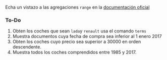 Echa un vistazo a las agregaciones `range` en la [documentación oficial](https://www.elastic.co/guide/en/elasticsearch/reference/6.2/search-aggregations-bucket-range-aggregation.html)

### To-Do
1. Obten los coches que sean `lada`y `renault` usa el comando `terms`
2. Muestra documentos cuya fecha de compra sea inferior al 1 enero 2017
3. Obten los coches cuyo precio sea superior a 30000 en orden descendente.
4. Muestra todos los coches comprendidos entre 1985 y 2017.

